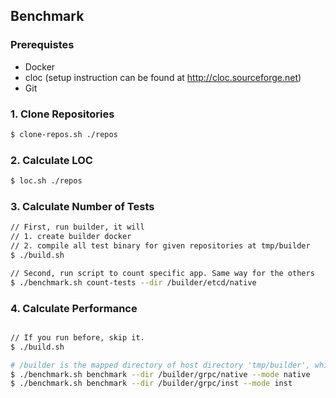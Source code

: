 
## Benchmark

### Prerequistes
- Docker
- cloc (setup instruction can be found at http://cloc.sourceforge.net)
- Git
  
### 1. Clone Repositories

```bash
$ clone-repos.sh ./repos
```

### 2. Calculate LOC

```bash
$ loc.sh ./repos
```

### 3. Calculate Number of Tests
```bash
// First, run builder, it will
// 1. create builder docker
// 2. compile all test binary for given repositories at tmp/builder
$ ./build.sh

// Second, run script to count specific app. Same way for the others
$ ./benchmark.sh count-tests --dir /builder/etcd/native
```


### 4. Calculate Performance
```bash

// If you run before, skip it.
$ ./build.sh

# /builder is the mapped directory of host directory 'tmp/builder', which is output of ./build.sh
$ ./benchmark.sh benchmark --dir /builder/grpc/native --mode native
$ ./benchmark.sh benchmark --dir /builder/grpc/inst --mode inst
```